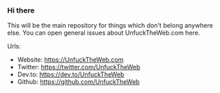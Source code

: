 ### Hi there

This will be the main repository for things which don't belong anywhere else. You can open general issues about UnfuckTheWeb.com here.

Urls:
- Website: https://UnfuckTheWeb.com
- Twitter: https://twitter.com/UnfuckTheWeb
- Dev.to: https://dev.to/UnfuckTheWeb
- Github: https://github.com/UnfuckTheWeb
